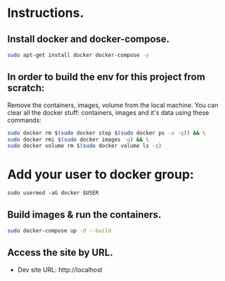 # Instructions.

## Install docker and docker-compose.

```bash
sudo apt-get install docker docker-compose -y
```

## In order to build the env for this project from scratch:
Remove the containers, images, volume from the local machine.
You can clear all the docker stuff: containers, images and it's data using these commands:

```bash
sudo docker rm $(sudo docker stop $(sudo docker ps -a -q)) && \
sudo docker rmi $(sudo docker images -q) && \
sudo docker volume rm $(sudo docker volume ls -q)
```

# Add your user to docker group:

```
sudo usermod -aG docker $USER
```


## Build images & run the containers.

```bash
sudo docker-compose up -d --build
```
## Access the site by URL.

- Dev site URL: http://localhost
